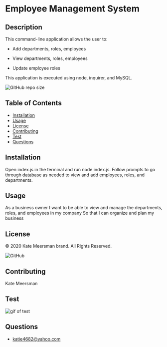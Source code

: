 # Employee Management System

  ## Description
 This command-line application allows the user to:
  * Add departments, roles, employees

  * View departments, roles, employees

  * Update employee roles

 This application is executed using node, inquirer, and MySQL.

  ![GitHub repo size](https://img.shields.io/github/repo-size/kmeersman624/Employee-Management-System)

  ## Table of Contents
  * [Installation](#installation)
  * [Usage](#usage)
  * [License](#license)
  * [Contributing](#contributing)
  * [Test](#tests)
  * [Questions](#questions) 

  ## Installation
  Open index.js in the terminal and run node index.js.  Follow prompts to go through database as needed to view and add employees, roles, and departments.

  ## Usage
  As a business owner
  I want to be able to view and manage the departments, roles, and employees in my company
  So that I can organize and plan my business

  ## License
  © 2020 Kate Meersman brand. All Rights Reserved.

  ![GitHub](https://img.shields.io/github/license/kmeersman624/Employee-Management-System)

  ## Contributing
  Kate Meersman

  ## Test

  ![gif of test](./assets/employeesystemvideo.gif)

   ## Questions
  * katie4682@yahoo.com

